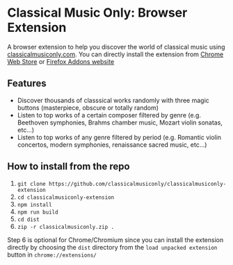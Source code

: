 
# Classical Music Only: Browser Extension


A browser extension to help you discover the world of classical music using [classicalmusiconly.com](https://classicalmusiconly.com).
You can directly install the extension from [Chrome Web Store](https://chrome.google.com/webstore/detail/classical-music-only/biefofikachjnokhakeenabdcioccgig) or
[Firefox Addons website](https://addons.mozilla.org/en-US/firefox/addon/classical-music-only/)


## Features

* Discover thousands of classsical works randomly with three magic buttons (masterpiece, obscure or totally random)
* Listen to top works of a certain composer filtered by genre (e.g. Beethoven symphonies, Brahms chamber music, Mozart violin sonatas, etc...)
* Listen to top works of any genre filtered by period (e.g. Romantic violin concertos, modern symphonies, renaissance sacred music, etc...)


## How to install from the repo

1. `git clone https://github.com/classicalmusiconly/classicalmusiconly-extension`
2. `cd classicalmusiconly-extension`
3. `npm install`
4. `npm run build`
5. `cd dist`
6. `zip -r classicalmusiconly.zip .`

Step 6 is optional for Chrome/Chromium since you can install the extension directly by choosing the `dist` directory from the `load unpacked extension` button in `chrome://extensions/`
